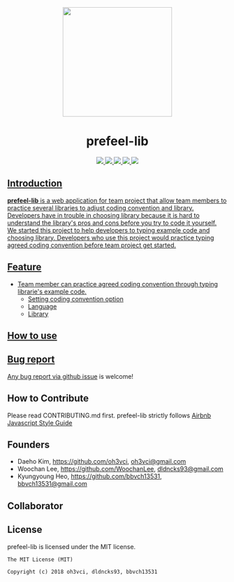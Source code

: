 <div align="middle">
<img src="https://lh5.googleusercontent.com/Fkf-ogyX-yI8mTUGMhqwsVnVfAtfRSPtoTph5UifsKQLw9K98rxTbRC8pzsIOddoPkSTm5LkEpjUH6MdBSMf=w3278-h1692" height="250px" >
</div>

<h1 align="center">prefeel-lib</h1>

<p align="center">
	<a href="https://github.com/bbvch13531/prefeel-lib/blob/master/LICENSE"><img src="https://img.shields.io/github/license/mashape/apistatus.svg">
	<a href="https://travis-ci.org/bbvch13531/prefeel-lib"><img src="https://travis-ci.org/bbvch13531/prefeel-lib.svg?branch=master">
	<a href="https://www.npmjs.com/"><img src="https://img.shields.io/npm/v/npm.svg">
	<a href="https://www.npmjs.com/"><img src="https://img.shields.io/badge/node->=8-brightgreen.svg">
	<a href="https://github.com/bbvch13531/prefeel-lib"><img src="https://img.shields.io/badge/release-v0.0.1-brightgreen.svg">

</p>

##  Introduction
 **prefeel-lib** is a web application for team project that allow team members to practice several libraries to adjust coding convention and library.  
Developers have in trouble in choosing library because it is hard to understand the library's pros and cons before you try to code it yourself. We started this project to help developers to typing example code and choosing library. Developers who use this project would practice typing agreed coding convention before team project get started.
## Feature
- Team member can practice agreed coding convention through typing librarie's example code. 
	- Setting coding convention option 
	- Language
	- Library 


## How to use

## Bug report
Any bug report via [github issue](https://github.com/bbvch13531/prefeel-lib/issues) is welcome!

##  How to Contribute
Please read CONTRIBUTING.md first.
prefeel-lib strictly follows [Airbnb Javascript Style Guide](https://github.com/airbnb/javascript)
## Founders
- Daeho Kim, https://github.com/oh3vci, oh3vci@gmail.com
- Woochan Lee, https://github.com/WoochanLee, dldncks93@gmail.com
- Kyungyoung Heo, https://github.com/bbvch13531, bbvch13531@gmail.com

## Collaborator

	

## License
prefeel-lib is licensed under the MIT license.
```
The MIT License (MIT)

Copyright (c) 2018 oh3vci, dldncks93, bbvch13531
```